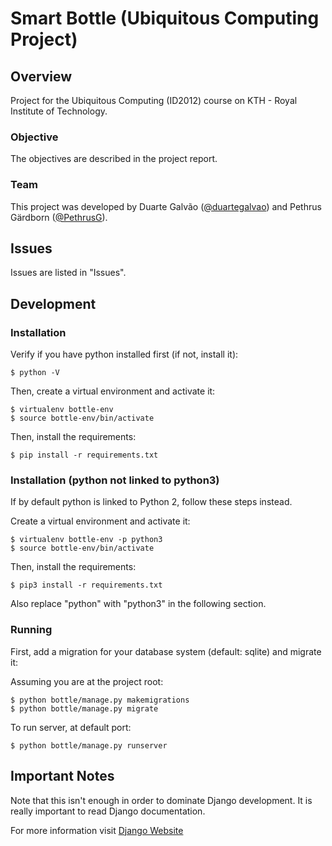 # Smart Bottle (Ubiquitous Computing Project)
## Overview

Project for the Ubiquitous Computing (ID2012) course on KTH - Royal Institute of Technology.

### Objective

The objectives are described in the project report.

### Team

This project was developed by Duarte Galvão ([@duartegalvao](https://github.com/duartegalvao)) and Pethrus Gärdborn ([@PethrusG](https://github.com/PethrusG)).

## Issues

Issues are listed in "Issues".

## Development
### Installation
Verify if you have python installed first (if not, install it):
```
$ python -V
```

Then, create a virtual environment and activate it:
```
$ virtualenv bottle-env
$ source bottle-env/bin/activate
```
Then, install the requirements:
```
$ pip install -r requirements.txt
```

### Installation (python not linked to python3)
If by default python is linked to Python 2, follow these steps instead.

Create a virtual environment and activate it:
```
$ virtualenv bottle-env -p python3
$ source bottle-env/bin/activate
```
Then, install the requirements:
```
$ pip3 install -r requirements.txt
```
Also replace "python" with "python3" in the following section.

### Running
First, add a migration for your database system (default: sqlite) and migrate it:

Assuming you are at the project root:
```
$ python bottle/manage.py makemigrations
$ python bottle/manage.py migrate
```

To run server, at default port:
```
$ python bottle/manage.py runserver
```

## Important Notes

Note that this isn't enough in order to dominate Django development.
It is really important to read Django documentation. 

For more information visit [Django Website](https://www.djangoproject.com/)

